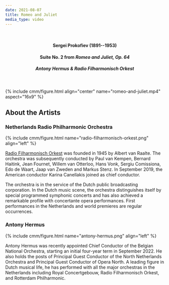 ```yaml
---
date: 2021-08-07
title: Romeo and Juliet
media_type: video
---
```


<br/>

<div class="shaded-box" markdown="1" style="text-align: center;">

#### Sergei Prokofiev (1891--1953)  
#### Suite No. 2 from *Romeo and Juliet, Op. 64*  
##### Antony Hermus & Radio Filharmonisch Orkest  

</div>

<!-- 
1. Montagues and Capulets
2. Juliet as a Young Girl
3. Romeo with Friar Laurence
4. Dance of the Five Couples
5. Romeo and Juliet Before Parting
6. Dance of the Girls with Lilies
7. Romeo at Juliet's Grave
 -->

<br/>

{% include cmm/figure.html align="center" name="romeo-and-juliet.mp4" aspect="16x9" %}



## About the Artists

### Netherlands Radio Philharmonic Orchestra

{% include cmm/figure.html name="radio-filharmonisch-orkest.png" align="left" %}

[Radio Filharmonisch Orkest](https://www.radiofilharmonischorkest.nl/en/) 
was founded in 1945 by Albert van Raalte. The orchestra was subsequently
conducted by Paul van Kempen, Bernard Haitink, Jean Fournet, Willem van
Otterloo, Hans Vonk, Sergiu Comissiona, Edo de Waart, Jaap van Zweden and Markus
Stenz. In September 2019, the American conductor Karina Canellakis joined as
chief conductor.

The orchestra is in the service of the Dutch public broadcasting corporation. In
the Dutch music scene, the orchestra distinguishes itself by special programmed
symphonic concerts and has also achieved a remarkable profile with concertante
opera performances. First performances in the Netherlands and world premieres
are regular occurrences.



### Antony Hermus

{% include cmm/figure.html name="antony-hermus.png" align="left" %}

Antony Hermus was recently appointed Chief Conductor of the Belgian National
Orchestra, starting an initial four-year term in September 2022. He also holds
the posts of Principal Guest Conductor of the North Netherlands Orchestra and
Principal Guest Conductor of Opera North. A leading figure in Dutch musical
life, he has performed with all the major orchestras in the Netherlands
including Royal Concertgebouw, Radio Filharmonisch Orkest, and Rotterdam
Philharmonic.
